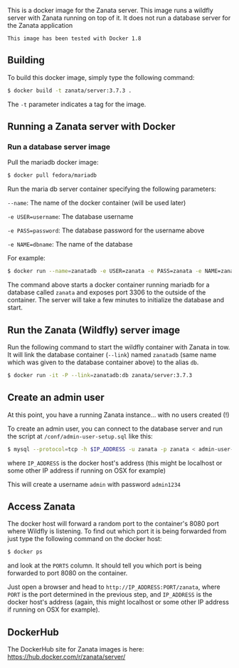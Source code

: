 This is a docker image for the Zanata server. This image runs a wildfly server with Zanata running on top of it. It does not run a database server for the Zanata application

```
This image has been tested with Docker 1.8
```

## Building

To build this docker image, simply type the following command:

```sh
$ docker build -t zanata/server:3.7.3 .
```

The `-t` parameter indicates a tag for the image.

## Running a Zanata server with Docker

### Run a database server image

Pull the mariadb docker image:

```sh
$ docker pull fedora/mariadb
```

Run the maria db server container specifying the following parameters:

`--name`: The name of the docker container (will be used later)

`-e USER=username`: The database username

`-e PASS=password`: The database password for the username above

`-e NAME=dbname`: The name of the database

For example:

```sh
$ docker run --name=zanatadb -e USER=zanata -e PASS=zanata -e NAME=zanata -d -p 3306:3306 fedora/mariadb
```

The command above starts a docker container running mariadb for a database called `zanata` and exposes port 3306 to the outside of the container. The server will take a few minutes to initialize the database and start.

## Run the Zanata (Wildfly) server image

Run the following command to start the wildfly container with Zanata in tow. It will link the database container (`--link`) named `zanatadb` (same name which was given to the database container above) to the alias `db`.

```sh
$ docker run -it -P --link=zanatadb:db zanata/server:3.7.3
```

## Create an admin user

At this point, you have a running Zanata instance... with no users created (!)

To create an admin user, you can connect to the database server and run the script at `/conf/admin-user-setup.sql` like this:

```sh
$ mysql --protocol=tcp -h $IP_ADDRESS -u zanata -p zanata < admin-user-setup.sql
```

where `IP_ADDRESS` is the docker host's address (this might be localhost or some other IP address if running on OSX for example)

This will create a username `admin` with password `admin1234`

## Access Zanata

The docker host  will forward a random port to the container's 8080 port where Wildfly is listening. To find out which port it is being forwarded from just type the following command on the docker host:

```sh
$ docker ps
```

and look at the `PORTS` column. It should tell you which port is being forwarded to port 8080 on the container.

Just open a browser and head to `http://IP_ADDRESS:PORT/zanata`, where `PORT` is the port determined in the previous step, and `IP_ADDRESS` is the docker host's address (again, this might localhost or some other IP address if running on OSX for example).

## DockerHub

The DockerHub site for Zanata images is here:
https://hub.docker.com/r/zanata/server/
